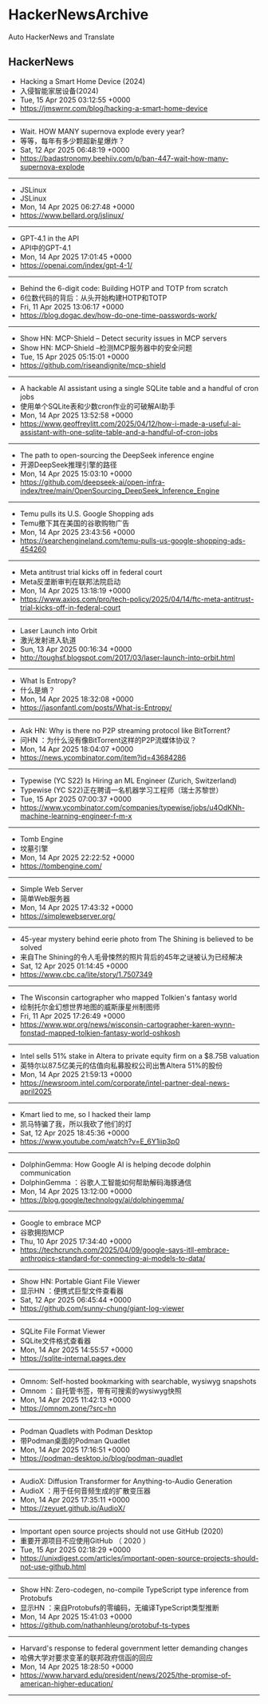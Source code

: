# HackerNewsArchive
Auto HackerNews and Translate

## HackerNews
* Hacking a Smart Home Device (2024)
* 入侵智能家居设备(2024)
* Tue, 15 Apr 2025 03:12:55 +0000
* https://jmswrnr.com/blog/hacking-a-smart-home-device
----
* Wait. HOW MANY supernova explode every year?
* 等等，每年有多少颗超新星爆炸？
* Sat, 12 Apr 2025 06:48:19 +0000
* https://badastronomy.beehiiv.com/p/ban-447-wait-how-many-supernova-explode
----
* JSLinux
* JSLinux
* Mon, 14 Apr 2025 06:27:48 +0000
* https://www.bellard.org/jslinux/
----
* GPT-4.1 in the API
* API中的GPT-4.1
* Mon, 14 Apr 2025 17:01:45 +0000
* https://openai.com/index/gpt-4-1/
----
* Behind the 6-digit code: Building HOTP and TOTP from scratch
* 6位数代码的背后：从头开始构建HOTP和TOTP
* Fri, 11 Apr 2025 13:06:17 +0000
* https://blog.dogac.dev/how-do-one-time-passwords-work/
----
* Show HN: MCP-Shield – Detect security issues in MCP servers
* Show HN: MCP-Shield –检测MCP服务器中的安全问题
* Tue, 15 Apr 2025 05:15:01 +0000
* https://github.com/riseandignite/mcp-shield
----
* A hackable AI assistant using a single SQLite table and a handful of cron jobs
* 使用单个SQLite表和少数cron作业的可破解AI助手
* Mon, 14 Apr 2025 13:52:58 +0000
* https://www.geoffreylitt.com/2025/04/12/how-i-made-a-useful-ai-assistant-with-one-sqlite-table-and-a-handful-of-cron-jobs
----
* The path to open-sourcing the DeepSeek inference engine
* 开源DeepSeek推理引擎的路径
* Mon, 14 Apr 2025 15:03:10 +0000
* https://github.com/deepseek-ai/open-infra-index/tree/main/OpenSourcing_DeepSeek_Inference_Engine
----
* Temu pulls its U.S. Google Shopping ads
* Temu撤下其在美国的谷歌购物广告
* Mon, 14 Apr 2025 23:43:56 +0000
* https://searchengineland.com/temu-pulls-us-google-shopping-ads-454260
----
* Meta antitrust trial kicks off in federal court
* Meta反垄断审判在联邦法院启动
* Mon, 14 Apr 2025 13:18:19 +0000
* https://www.axios.com/pro/tech-policy/2025/04/14/ftc-meta-antitrust-trial-kicks-off-in-federal-court
----
* Laser Launch into Orbit
* 激光发射进入轨道
* Sun, 13 Apr 2025 00:16:34 +0000
* http://toughsf.blogspot.com/2017/03/laser-launch-into-orbit.html
----
* What Is Entropy?
* 什么是熵？
* Mon, 14 Apr 2025 18:32:08 +0000
* https://jasonfantl.com/posts/What-is-Entropy/
----
* Ask HN: Why is there no P2P streaming protocol like BitTorrent?
* 问HN ：为什么没有像BitTorrent这样的P2P流媒体协议？
* Mon, 14 Apr 2025 18:04:07 +0000
* https://news.ycombinator.com/item?id=43684286
----
* Typewise (YC S22) Is Hiring an ML Engineer (Zurich, Switzerland)
* Typewise (YC S22)正在聘请一名机器学习工程师（瑞士苏黎世）
* Tue, 15 Apr 2025 07:00:37 +0000
* https://www.ycombinator.com/companies/typewise/jobs/u4OdKNh-machine-learning-engineer-f-m-x
----
* Tomb Engine
* 坟墓引擎
* Mon, 14 Apr 2025 22:22:52 +0000
* https://tombengine.com/
----
* Simple Web Server
* 简单Web服务器
* Mon, 14 Apr 2025 17:43:32 +0000
* https://simplewebserver.org/
----
* 45-year mystery behind eerie photo from The Shining is believed to be solved
* 来自The Shining的令人毛骨悚然的照片背后的45年之谜被认为已经解决
* Sat, 12 Apr 2025 01:14:45 +0000
* https://www.cbc.ca/lite/story/1.7507349
----
* The Wisconsin cartographer who mapped Tolkien's fantasy world
* 绘制托尔金幻想世界地图的威斯康星州制图师
* Fri, 11 Apr 2025 17:26:49 +0000
* https://www.wpr.org/news/wisconsin-cartographer-karen-wynn-fonstad-mapped-tolkien-fantasy-world-oshkosh
----
* Intel sells 51% stake in Altera to private equity firm on a $8.75B valuation
* 英特尔以87.5亿美元的估值向私募股权公司出售Altera 51%的股份
* Mon, 14 Apr 2025 21:59:13 +0000
* https://newsroom.intel.com/corporate/intel-partner-deal-news-april2025
----
* Kmart lied to me, so I hacked their lamp
* 凯马特骗了我，所以我砍了他们的灯
* Sat, 12 Apr 2025 18:45:36 +0000
* https://www.youtube.com/watch?v=E_6Y1iip3p0
----
* DolphinGemma: How Google AI is helping decode dolphin communication
* DolphinGemma ：谷歌人工智能如何帮助解码海豚通信
* Mon, 14 Apr 2025 13:12:00 +0000
* https://blog.google/technology/ai/dolphingemma/
----
* Google to embrace MCP
* 谷歌拥抱MCP
* Thu, 10 Apr 2025 17:34:40 +0000
* https://techcrunch.com/2025/04/09/google-says-itll-embrace-anthropics-standard-for-connecting-ai-models-to-data/
----
* Show HN: Portable Giant File Viewer
* 显示HN ：便携式巨型文件查看器
* Sat, 12 Apr 2025 06:45:44 +0000
* https://github.com/sunny-chung/giant-log-viewer
----
* SQLite File Format Viewer
* SQLite文件格式查看器
* Mon, 14 Apr 2025 14:55:57 +0000
* https://sqlite-internal.pages.dev
----
* Omnom: Self-hosted bookmarking with searchable, wysiwyg snapshots
* Omnom ：自托管书签，带有可搜索的wysiwyg快照
* Mon, 14 Apr 2025 11:42:13 +0000
* https://omnom.zone/?src=hn
----
* Podman Quadlets with Podman Desktop
* 带Podman桌面的Podman Quadlet
* Mon, 14 Apr 2025 17:16:51 +0000
* https://podman-desktop.io/blog/podman-quadlet
----
* AudioX: Diffusion Transformer for Anything-to-Audio Generation
* AudioX ：用于任何音频生成的扩散变压器
* Mon, 14 Apr 2025 17:35:11 +0000
* https://zeyuet.github.io/AudioX/
----
* Important open source projects should not use GitHub (2020)
* 重要开源项目不应使用GitHub （ 2020 ）
* Tue, 15 Apr 2025 02:18:29 +0000
* https://unixdigest.com/articles/important-open-source-projects-should-not-use-github.html
----
* Show HN: Zero-codegen, no-compile TypeScript type inference from Protobufs
* 显示HN ：来自Protobufs的零编码，无编译TypeScript类型推断
* Mon, 14 Apr 2025 15:41:03 +0000
* https://github.com/nathanhleung/protobuf-ts-types
----
* Harvard's response to federal government letter demanding changes
* 哈佛大学对要求变革的联邦政府信函的回应
* Mon, 14 Apr 2025 18:28:50 +0000
* https://www.harvard.edu/president/news/2025/the-promise-of-american-higher-education/
----

